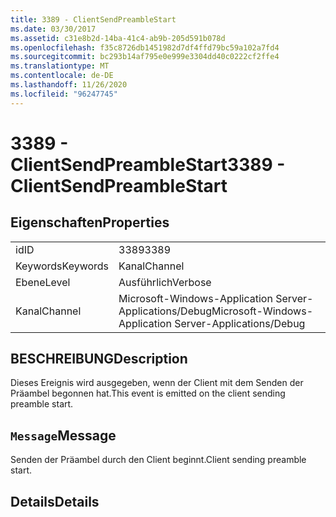 ```yaml
---
title: 3389 - ClientSendPreambleStart
ms.date: 03/30/2017
ms.assetid: c31e8b2d-14ba-41c4-ab9b-205d591b078d
ms.openlocfilehash: f35c8726db1451982d7df4ffd79bc59a102a7fd4
ms.sourcegitcommit: bc293b14af795e0e999e3304dd40c0222cf2ffe4
ms.translationtype: MT
ms.contentlocale: de-DE
ms.lasthandoff: 11/26/2020
ms.locfileid: "96247745"
---
```

# <a name="3389---clientsendpreamblestart"></a><span data-ttu-id="dc144-102">3389 - ClientSendPreambleStart</span><span class="sxs-lookup"><span data-stu-id="dc144-102">3389 - ClientSendPreambleStart</span></span>

## <a name="properties"></a><span data-ttu-id="dc144-103">Eigenschaften</span><span class="sxs-lookup"><span data-stu-id="dc144-103">Properties</span></span>  
  
|||  
|-|-|  
|<span data-ttu-id="dc144-104">id</span><span class="sxs-lookup"><span data-stu-id="dc144-104">ID</span></span>|<span data-ttu-id="dc144-105">3389</span><span class="sxs-lookup"><span data-stu-id="dc144-105">3389</span></span>|  
|<span data-ttu-id="dc144-106">Keywords</span><span class="sxs-lookup"><span data-stu-id="dc144-106">Keywords</span></span>|<span data-ttu-id="dc144-107">Kanal</span><span class="sxs-lookup"><span data-stu-id="dc144-107">Channel</span></span>|  
|<span data-ttu-id="dc144-108">Ebene</span><span class="sxs-lookup"><span data-stu-id="dc144-108">Level</span></span>|<span data-ttu-id="dc144-109">Ausführlich</span><span class="sxs-lookup"><span data-stu-id="dc144-109">Verbose</span></span>|  
|<span data-ttu-id="dc144-110">Kanal</span><span class="sxs-lookup"><span data-stu-id="dc144-110">Channel</span></span>|<span data-ttu-id="dc144-111">Microsoft-Windows-Application Server-Applications/Debug</span><span class="sxs-lookup"><span data-stu-id="dc144-111">Microsoft-Windows-Application Server-Applications/Debug</span></span>|  
  
## <a name="description"></a><span data-ttu-id="dc144-112">BESCHREIBUNG</span><span class="sxs-lookup"><span data-stu-id="dc144-112">Description</span></span>  

 <span data-ttu-id="dc144-113">Dieses Ereignis wird ausgegeben, wenn der Client mit dem Senden der Präambel begonnen hat.</span><span class="sxs-lookup"><span data-stu-id="dc144-113">This event is emitted on the client sending preamble start.</span></span>  
  
## <a name="message"></a><span data-ttu-id="dc144-114">`Message`</span><span class="sxs-lookup"><span data-stu-id="dc144-114">Message</span></span>  

 <span data-ttu-id="dc144-115">Senden der Präambel durch den Client beginnt.</span><span class="sxs-lookup"><span data-stu-id="dc144-115">Client sending preamble start.</span></span>  
  
## <a name="details"></a><span data-ttu-id="dc144-116">Details</span><span class="sxs-lookup"><span data-stu-id="dc144-116">Details</span></span>
